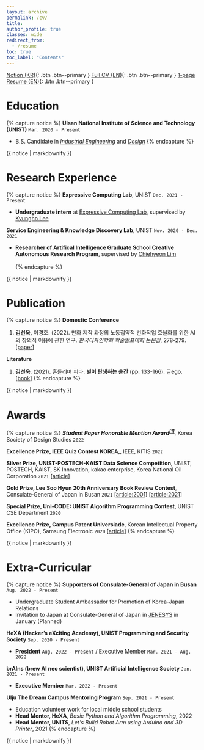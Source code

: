 ```yaml
---
layout: archive
permalink: /cv/
title: 
author_profile: true
classes: wide
redirect_from:
  - /resume
toc: true
toc_label: "Contents"
---
```


<a href="notion" class="btn--primary"></a>
[<i class='fas fa-download'></i> Notion (KR)](https://5eonukkim.notion.site/){: .btn .btn--primary }
<a href="CV" class="btn--primary"></a>
[<i class='fas fa-download'></i> Full CV (EN)](../_pages/SEONUK_CV_20220801_A4.pdf){: .btn .btn--primary }
<a href="Resume" class="btn--primary"></a>
[<i class='fas fa-download'></i> 1-page Resume (EN)](../_pages/SEONUK_Resume_20220801_A4.pdf){: .btn .btn--primary }

Education
======
{% capture notice %}
__Ulsan National Institute of Science and Technology (UNIST)__ `Mar. 2020 - Present`
  * B.S. Candidate in *[Industrial Engineering](https://ie.unist.ac.kr/eng/)* and *[Design](https://design.unist.ac.kr/)*
{% endcapture %}
<div class="notice--primary">{{ notice | markdownify }}</div>

Research Experience
======
{% capture notice %}
__Expressive Computing Lab__, UNIST `Dec. 2021 - Present`
  * __Undergraduate intern__ at [Expressive Computing Lab](https://www.klee141.com/), supervised by [Kyungho Lee](https://research.unist.ac.kr/post-research/%EC%9D%B4%EA%B2%BD%ED%98%B8-expc-lab/?eng)

__Service Engineering & Knowledge Discovery Lab__, UNIST `Nov. 2020 - Dec. 2021`
  * __Researcher of Artifical Intelligence Graduate School Creative Autonomous Research Program__, supervised by [Chiehyeon Lim](https://research.unist.ac.kr/post-research/%ec%9e%84%ec%b9%98%ed%98%84_service-engineering-knowledge-discovery/?eng)<br><br>
{% endcapture %}
<div class="notice--primary">{{ notice | markdownify }}</div>

Publication
======
{% capture notice %}
__Domestic Conference__
  1. **김선욱,** 이경호. (2022). 만화 제작 과정의 노동집약적 선화작업 효율화를 위한 AI의 창의적 이용에 관한 연구.
*한국디자인학회 학술발표대회 논문집*, 278-279. [[paper](https://www.dbpia.co.kr/journal/articleDetail?nodeId=NODE11073042)] <a name="DC1"></a>

__Literature__
  1. **김선욱**. (2021). 흔들리며 피다. **별이 탄생하는 순간** (pp. 133-166). 글ego. [[book](https://www.aladin.co.kr/shop/wproduct.aspx?ItemId=272558882)]
{% endcapture %}
<div class="notice--primary">{{ notice | markdownify }}</div>

Awards
======
{% capture notice %}
***Student Paper Honorable Mention Award<sup>[[1]](DC1)</sup>***, Korea Society of Design Studies `2022`

**Excellence Prize, IEEE Quiz Contest KOREA,**, IEEE, KITIS `2022`

**Silver Prize, UNIST-POSTECH-KAIST Data Science Competition**, UNIST, POSTECH, KAIST, SK Innovation, kakao enterprise, Korea National Oil Corporation `2021`
 [[article](http://news.unist.ac.kr/successful-completion-of-2021-unist-postech-kaist-data-science-competition/)]

**Gold Prize, Lee Soo Hyun 20th Anniversary Book Review Contest**, Consulate‑General of Japan in Busan `2021` [[article:2001](https://www.donga.com/en/article/all/20011231/210363/1)] [[article:2021](https://www.donga.com/en/article/all/20210125/2393536/1)]

**Special Prize, Uni-CODE: UNIST Algorithm Programming Contest**, UNIST CSE Department `2020`

**Excellence Prize, Campus Patent Universiade**, Korean Intellectual Property Office (KIPO), Samsung Electronic `2020` [[article](http://news.unist.ac.kr/a-team-of-unist-students-honored-at-the-2020-campus-patent-universiade-competition/)]
{% endcapture %}
<div class="notice--primary">{{ notice | markdownify }}</div>

Extra-Curricular
======
{% capture notice %}
__Supporters of Consulate‑General of Japan in Busan__ `Aug. 2022 - Present`
  * Undergraduate Student Ambassador for Promotion of Korea-Japan Relations
  * Invitation to Japan at Consulate-General of Japan in [JENESYS](https://www.busan.kr.emb-japan.go.jp/itpr_ko/00_000457.html) in January (Planned)

__HeXA (Hacker’s eXciting Academy), UNIST Programming and Security Society__ `Sep. 2020 - Present`
  * __President__ `Aug. 2022 - Present` / Executive Member `Mar. 2021 - Aug. 2022`

__brAIns (brew AI neo scientist), UNIST Artificial Intelligence Society__ `Jan. 2021 - Present`
  * __Executive Member__ `Mar. 2022 - Present`

__Ulju The Dream Campus Mentoring Program__ `Sep. 2021 - Presemt`
  * Education volunteer work for local middle school students
  * __Head Mentor, HeXA__, *Basic Python and Algorithm Programming*, 2022
  * __Head Mentor, UNITS__, *Let's Build Robot Arm using Arduino and 3D Printer*, 2021
{% endcapture %}
<div class="notice--primary">{{ notice | markdownify }}</div>
